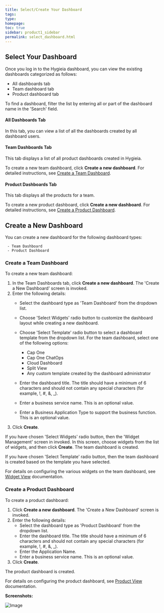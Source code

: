 ```yaml
---
title: Select/Create Your Dashboard
tags: 
type: 
homepage: 
toc: true
sidebar: product1_sidebar
permalink: select_dashboard.html
---
```


## Select Your Dashboard

Once you log in to the Hygieia dashboard, you can view the existing dashboards categorized as follows:
- All dashboards tab
- Team dashboard tab
- Product dashboard tab

To find a dashboard, filter the list by entering all or part of the dashboard name in the 'Search' field.

#### All Dashboards Tab

In this tab, you can view a list of all the dashboards created by all dashboard users.

#### Team Dashboards Tab

This tab displays a list of all product dashboards created in Hygieia.

To create a new team dashboard, click **Create a new dashboard**. For detailed instructions, see [Create a Team Dashboard](#create-a-team-dashboard).

#### Product Dashboards Tab

This tab displays all the products for a team.

To create a new product dashboard, click **Create a new dashboard**. For detailed instructions, see [Create a Product Dashboard](#create-a-product-dashboard).

## Create a New Dashboard

You can create a new dashboard for the following dashboard types:
   
     - Team Dashboard
     - Product Dashboard

### Create a Team Dashboard

To create a new team dashboard:

1. In the Team Dashboards tab, click **Create a new dashboard**. The 'Create a New Dashboard' screen is invoked.
2. Enter the following details:
   - Select the dashboard type as 'Team Dashboard' from the dropdown list.
   - Choose 'Select Widgets' radio button to customize the dashboard layout while creating a new dashboard.
   - Choose 'Select Template' radio button to select a dashboard template from the dropdown list. For the team dashboard, select one of the following options:
   
     - Cap One
	 - Cap One ChatOps
	 - Cloud Dashboard
	 - Split View
	 - Any custom template created by the dashboard administrator
	 
   - Enter the dashboard title. The title should have a minimum of 6 characters and should not contain any special characters (for example, !, #, &, _).
   - Enter a business service name. This is an optional value.
   - Enter a Business Application Type to support the business function. This is an optional value.
3. Click **Create**.

If you have chosen 'Select Widgets' radio button, then the 'Widget Management' screen in invoked. In this screen, choose widgets from the list of widgets, and then click **Create**. The team dashboard is created.

If you have chosen 'Select Template' radio button, then the team dashboard is created based on the template you have selected.

For details on configuring the various widgets on the team dashboard, see [Widget View](widget_view.md) documentation.

### Create a Product Dashboard

To create a product dashboard:

1. Click **Create a new dashboard**. The 'Create a New Dashboard' screen is invoked.
2. Enter the following details:
   - Select the dashboard type as 'Product Dashboard' from the dropdown list.
   - Enter the dashboard title. The title should have a minimum of 6 characters and should not contain any special characters (for example, !, #, &, _).
   - Enter the Application Name.
   - Enter a business service name. This is an optional value.
3. Click **Create**.

The product dashboard is created.

For details on configuring the product dashboard, see [Product View](product_view.md) documentation.

**Screenshots:**

![Image](http://www.capitalone.io/Hygieia/media/images/h2-select-dashboard.png)
